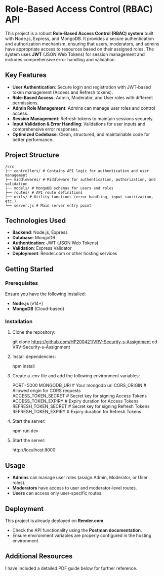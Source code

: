 # Role-Based Access Control (RBAC) API

This project is a robust **Role-Based Access Control (RBAC) system** built with Node.js, Express, and MongoDB. It provides a secure authentication and authorization mechanism, ensuring that users, moderators, and admins have appropriate access to resources based on their assigned roles. The system uses **JWT** (JSON Web Tokens) for session management and includes comprehensive error handling and validation.

## Key Features

- **User Authentication**: Secure login and registration with JWT-based token management (Access and Refresh tokens).
- **Role-Based Access**: Admin, Moderator, and User roles with different permissions.
- **Admin Role Management**: Admins can manage user roles and control access.
- **Session Management**: Refresh tokens to maintain sessions securely.
- **Input Validation & Error Handling**: Validations for user inputs and comprehensive error responses.
- **Optimized Codebase**: Clean, structured, and maintainable code for better performance.

## Project Structure

```
/src
├── controllers/ # Contains API logic for authentication and user management
├── middlewares/ # Middleware for authentication, authorization, and validation
├── models/ # MongoDB schemas for users and roles
├── routes/ # API route definitions
├── utils/ # Utility functions (error handling, input sanitization, etc.)
└── server.js # Main server entry point
```

## Technologies Used

- **Backend**: Node.js, Express
- **Database**: MongoDB
- **Authentication**: JWT (JSON Web Tokens)
- **Validation**: Express Validator
- **Deployment**: Render.com or other hosting services

## Getting Started

### Prerequisites

Ensure you have the following installed:

- **Node.js** (v14+)
- **MongoDB** (Cloud-based)

### Installation

1. Clone the repository:

   git clone https://github.com/HP200421/VRV-Security-s-Assignment
   cd VRV-Security-s-Assignment

2. Install dependencies:

   npm install

3. Create a .env file and add the following environment variables:

   PORT=5000
   MONGODB_URI # Your mongodb uri
   CORS_ORIGIN # Allowed origin for CORS requests  
   ACCESS_TOKEN_SECRET # Secret key for signing Access Tokens  
   ACCESS_TOKEN_EXPIRY # Expiry duration for Access Tokens  
   REFRESH_TOKEN_SECRET # Secret key for signing Refresh Tokens  
   REFRESH_TOKEN_EXPIRY # Expiry duration for Refresh Tokens

4. Start the server:

   npm run dev

5. Start the server:

   http://localhost:8000

## Usage

- **Admins** can manage user roles (assign Admin, Moderator, or User roles).
- **Moderators** have access to user and moderator-level routes.
- **Users** can access only user-specific routes.

## Deployment

This project is already deployed on **Render.com**.

- Check the API functionality using the **Postman documentation**.
- Ensure environment variables are properly configured in the hosting environment.

## Additional Resources

I have included a detailed PDF guide below for further reference.
